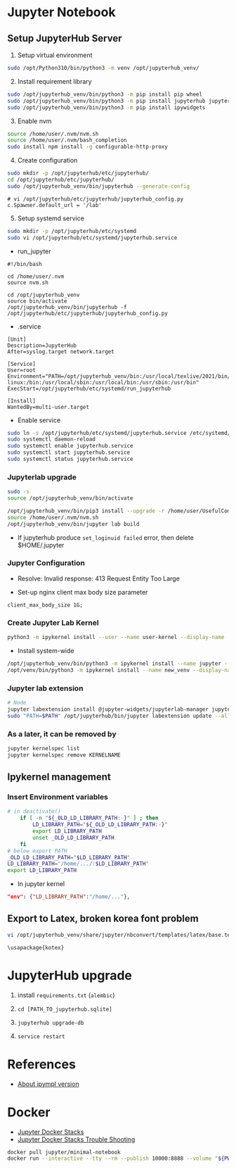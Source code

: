 # Jupyter Notebook

## Setup JupyterHub Server

1. Setup virtual environment

```bash
sudo /opt/Python310/bin/python3 -m venv /opt/jupyterhub_venv/
```

2. Install requirement library

```bash
sudo /opt/jupyterhub_venv/bin/python3 -m pip install pip wheel
sudo /opt/jupyterhub_venv/bin/python3 -m pip install jupyterhub jupyterlab
sudo /opt/jupyterhub_venv/bin/python3 -m pip install ipywidgets
```

3. Enable nvm

```bash
source /home/user/.nvm/nvm.sh
source /home/user/.nvm/bash_completion
sudo install npm install -g configurable-http-proxy
```

4. Create configuration

```bash
sudo mkdir -p /opt/jupyterhub/etc/jupyterhub/
cd /opt/jupyterhub/etc/jupyterhub/
sudo /opt/jupyterhub_venv/bin/jupyterhub --generate-config
```

```
# vi /opt/jupyterhub/etc/jupyterhub/jupyterhub_config.py
c.Spawner.default_url = '/lab'
```

5. Setup systemd service

```bash
sudo mkdir -p /opt/jupyterhub/etc/systemd
sudo vi /opt/jupyterhub/etc/systemd/jupyterhub.service
```

- run\_jupyter

```
#!/bin/bash

cd /home/user/.nvm
source nvm.sh

cd /opt/jupyterhub_venv
source bin/activate
/opt/jupyterhub_venv/bin/jupyterhub -f /opt/jupyterhub/etc/jupyterhub/jupyterhub_config.py
```

- .service

```
[Unit]
Description=JupyterHub
After=syslog.target network.target

[Service]
User=root
Environment="PATH=/opt/jupyterhub_venv/bin:/usr/local/texlive/2021/bin/x86_64-linux:/bin:/usr/local/sbin:/usr/local/bin:/usr/sbin:/usr/bin"
ExecStart=/opt/jupyterhub/etc/systemd/run_jupyterhub

[Install]
WantedBy=multi-user.target
```

- Enable service

```bash
sudo ln -s /opt/jupyterhub/etc/systemd/jupyterhub.service /etc/systemd/system/jupyterhub.service
sudo systemctl daemon-reload
sudo systemctl enable jupyterhub.service
sudo systemctl start jupyterhub.service
sudo systemctl status jupyterhub.service
```

### Jupyterlab upgrade

```bash
sudo -s
source /opt/jupyterhub_venv/bin/activate
```

```bash
/opt/jupyterhub_venv/bin/pip3 install --upgrade -r /home/user/UsefulCommand/Jupyter/requirements.txt
source /home/user/.nvm/nvm.sh
/opt/jupyterhub_venv/bin/jupyter lab build
```

- If jupyterhub produce `set_loginuid failed` error, then delete $HOME/.jupyter


### Jupyter Configuration

- Resolve: Invalid response: 413 Request Entity Too Large

- Set-up nginx client max body size parameter

```
client_max_body_size 1G;
```

### Create Jupyter Lab Kernel

```bash
python3 -m ipykernel install --user --name user-kernel --display-name 'UserKernel'
```

- Install system-wide

```bash
/opt/jupyterhub_venv/bin/python3 -m ipykernel install --name jupyter --display-name 'Jupyter' --prefix=/opt/jupyterhub_venv/
/opt/venv/bin/python3 -m ipykernel install --name new_venv --display-name 'New venv' --prefix=/opt/jupyterhub_venv/
```

### Jupyter lab extension

```bash
# Node
jupyter labextension install @jupyter-widgets/jupyterlab-manager jupyter-matplotlib
sudo "PATH=$PATH" /opt/jupyterhub/bin/jupyter labextension update --all
```

### As a later, it can be removed by

```bash
jupyter kernelspec list
jupyter kernelspec remove KERNELNAME
```


## Ipykernel management

### Insert Environment variables

```bash
# in deactivate()
    if [ -n "${_OLD_LD_LIBRARY_PATH:-}" ] ; then
        LD_LIBRARY_PATH="${_OLD_LD_LIBRARY_PATH:-}"
        export LD_LIBRARY_PATH
        unset _OLD_LD_LIBRARY_PATH
    fi
# below export PATH
_OLD_LD_LIBRARY_PATH="$LD_LIBRARY_PATH"
LD_LIBRARY_PATH="/home/.../:$LD_LIBRARY_PATH"
export LD_LIBRARY_PATH
```

- In jupyter kernel

```json
"env": {"LD_LIBRARY_PATH":"/home/..."},
```

## Export to Latex, broken korea font problem

```bash
vi /opt/jupyterhub_venv/share/jupyter/nbconvert/templates/latex/base.tex.j2
```

```
\usapackage{kotex}
```

# JupyterHub upgrade

1. install `requirements.txt` (`alembic`)

2. `cd [PATH_TO_jupyterhub.sqlite]`

3. `jupyterhub upgrade-db`

4. `service restart`

# References

- [About ipympl version](https://github.com/matplotlib/ipympl/issues/416)


# Docker

- [Jupyter Docker Stacks](https://jupyter-docker-stacks.readthedocs.io/en/latest/index.html)
- [Jupyter Docker Stacks Trouble Shooting](https://jupyter-docker-stacks.readthedocs.io/en/latest/using/troubleshooting.html)

```bash
docker pull jupyter/minimal-notebook
docker run --interactive --tty --rm --publish 10000:8888 --volume "${PWD}":/home/jovyan/work --user root --env NB_UID=`id -u` --env NB_GID=`id -g` jupyter/minimal-notebook:latest
```

